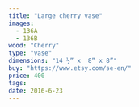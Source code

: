 ```yaml
---
title: "Large cherry vase"
images:
  - 136A
  - 136B
wood: "Cherry"
type: "vase"
dimensions: "14 ½” x  8” x 8”"
buy: "https://www.etsy.com/se-en/"
price: 400
tags:
date: 2016-6-23
---
```


